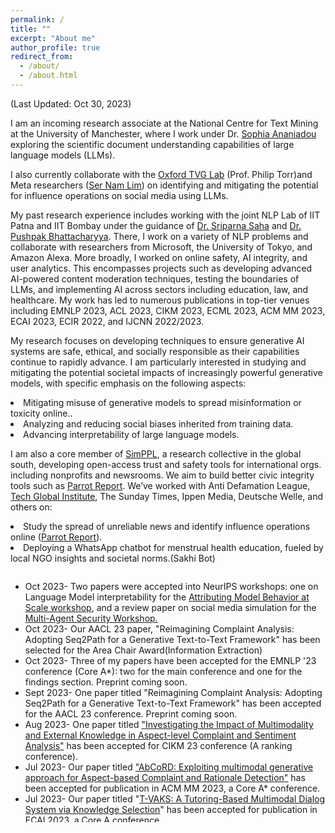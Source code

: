 ```yaml
---
permalink: /
title: ""
excerpt: "About me"
author_profile: true
redirect_from: 
  - /about/
  - /about.html
---
```

<p>(Last Updated: Oct 30, 2023)</p>

<p> I am an incoming research associate at the National Centre for Text Mining at the University of Manchester, where I work under Dr. <a href="https://scholar.google.com/citations?user=quhi-K0AAAAJ&hl=en">Sophia Ananiadou</a> exploring the scientific document understanding capabilities of large language models (LLMs).</p>

<p> I also currently collaborate with the <a href="http://www.robots.ox.ac.uk/~tvg/">Oxford TVG Lab</a> (Prof. Philip Torr)and Meta researchers (<a href="https://scholar.google.com/citations?user=HX0BfLYAAAAJ&hl=en">Ser Nam Lim</a>) on identifying and mitigating the potential for influence operations on social media using LLMs.</p>

<p>My past research experience includes working with the joint NLP Lab of IIT Patna and IIT Bombay under the guidance of <a href="https://www.iitp.ac.in/~sriparna/">Dr. Sriparna Saha</a> and <a href="https://scholar.google.co.in/citations?hl=en&user=vvg-pAkAAAAJ&view_op=list_works&sortby=pubdate">Dr. Pushpak Bhattacharyya</a>. There, I work on a variety of NLP problems and collaborate with researchers from Microsoft, the University of Tokyo, and Amazon Alexa. More broadly, I worked on online safety, AI integrity, and user analytics. This encompasses projects such as developing advanced AI-powered content moderation techniques, testing the boundaries of LLMs, and implementing AI across sectors including education, law, and healthcare. My work has led to numerous publications in top-tier venues including EMNLP 2023, ACL 2023, CIKM 2023, ECML 2023, ACM MM 2023, ECAI 2023, ECIR 2022, and IJCNN 2022/2023.
</p>

<p><bold>My research focuses on developing techniques to ensure generative AI systems are safe, ethical, and socially responsible as their capabilities continue to rapidly advance. I am particularly interested in studying and mitigating the potential societal impacts of increasingly powerful generative models, with specific emphasis on the following aspects</bold>:
<li>Mitigating misuse of generative models to spread misinformation or toxicity online..</li>
<li>Analyzing and reducing social biases inherited from training data.</li>
<li>Advancing interpretability of large language models.</li><p>




<p>I am also a core member of <a href="https://simppl.org/">SimPPL</a>, a research collective in the global south, developing open-access trust and safety tools for international orgs. including nonprofits and newsrooms. We aim to build better civic integrity tools such as <a href="https://parrot.report/">Parrot Report</a>. We’ve worked with Anti Defamation League, <a href="https://techglobalinstitute.com/">Tech Global Institute</a>, The Sunday Times, Ippen Media, Deutsche Welle, and others on:
<li>Study the spread of unreliable news and identify influence operations online (<a href="https://parrot.report/">Parrot Report</a>).</li>
<li>Deploying a WhatsApp chatbot for menstrual health education, fueled by local NGO insights and societal norms.(<ahref="https://sakhi.simppl.org/en">Sakhi Bot</a>)</li>
</p> 

<div style="float:left; width:100%; overflow-y: auto; height: 400px;">
<ul>

<li>Oct 2023- Two papers were accepted into NeurIPS workshops: one on Language Model interpretability for the <a href="https://attrib-workshop.cc/">Attributing Model Behavior at Scale workshop</a>, and a review paper on social media simulation for the <a href="http://masec.ai/">Multi-Agent Security Workshop.</a></li>

<li>Oct 2023- Our AACL 23 paper, "Reimagining Complaint Analysis: Adopting Seq2Path for a Generative Text-to-Text Framework" has been selected for the Area Chair Award(Information Extraction) </li>

<li>Oct 2023- Three of my papers have been accepted for the EMNLP '23 conference (Core A*): two for the main conference and one for the findings section. Preprint coming soon.</li>

<li>Sept 2023- One paper titled "Reimagining Complaint Analysis: Adopting Seq2Path for a Generative Text-to-Text Framework" has been accepted for the AACL 23 conference. Preprint coming soon.</li>

<li>Aug 2023- One paper titled <a href="https://dl.acm.org/doi/10.1145/3583780.3614937">"Investigating the Impact of Multimodality and External Knowledge in Aspect-level Complaint and Sentiment Analysis"</a> has been accepted for CIKM 23 conference (A ranking conference).</li>

<li>Jul 2023- Our paper titled <a href="https://dl.acm.org/doi/10.1145/3581783.3613776">"AbCoRD: Exploiting multimodal generative approach for Aspect-based Complaint and Rationale Detection"</a> has been accepted for publication in ACM MM 2023, a Core A* conference.</li>

<li>Jul 2023- Our paper titled "<a href="https://www.researchgate.net/publication/374324622_T-VAKS_A_Tutoring-Based_Multimodal_Dialog_System_via_Knowledge_Selection">T-VAKS: A Tutoring-Based Multimodal Dialog System via Knowledge Selection</a>" has been accepted for publication in ECAI 2023, a Core A conference. </li>

<li>Jul 2023- Our paper titled "<a href="https://www.cse.iitb.ac.in/~pb/papers/nle23-stereohate.pdf">StereoHate: Towards identifying Stereotypical Bias and Target group in Hate Speech Detection</a>" has been accepted into Natural Language Engineering Journal.</li>

<li>June 2023- One paper titled <a href="https://www.springerprofessional.de/aspect-based-complaint-and-cause-detection-a-multimodal-generati/26052040">Aspect-based Complaint and Cause Detection: A Multimodal Generative Framework with External Knowledge Infusion</a> has been accepted in ECML 23 conference (Core A) </li>
<li>May 2023- One paper titled <a href="https://aclanthology.org/2023.acl-long.404/">Peeking inside the black box: A Commonsense-aware Generative Framework for Explainable Complaint Detection</a> has been accepted into ACL 23 main conference (Core A*).</li>
<li>April 2023- One paper titled <a href="https://link.springer.com/chapter/10.1007/978-3-031-41682-8_9">“Explain Thyself Bully”: Sentiment Aided Cyberbullying Detection with Explanation</a> has been accepted into ICDAR 23 conference (Core A)</li>
</ul>
</div>
